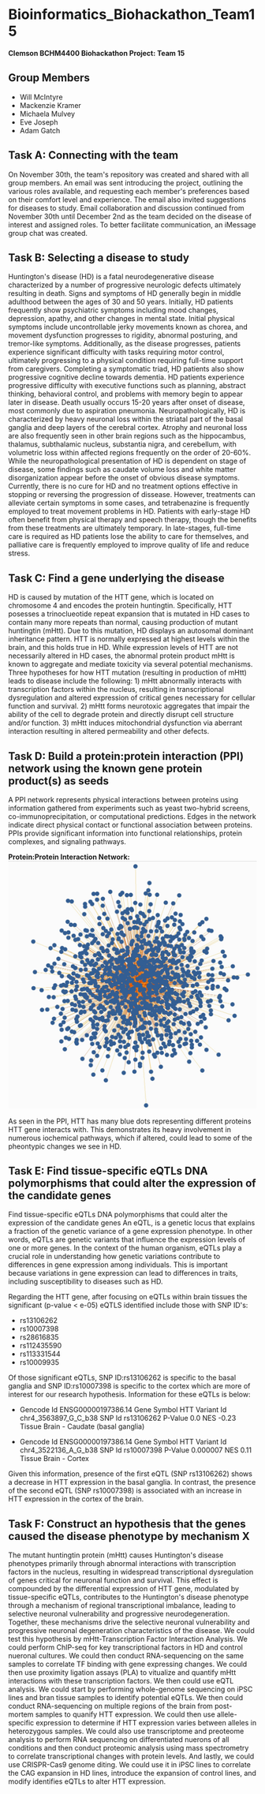 # Bioinformatics_Biohackathon_Team15
**Clemson BCHM4400 Biohackathon Project: Team 15**

## Group Members
- Will McIntyre
- Mackenzie Kramer
- Michaela Mulvey
- Eve Joseph
- Adam Gatch

## Task A: Connecting with the team
On November 30th, the team's repository was created and shared with all group members. An email was sent introducing the project, outlining the various roles available, and requesting each member's preferences based on their comfort level and experience. The email also invited suggestions for diseases to study. Email collaboration and discussion continued from November 30th until December 2nd as the team decided on the disease of interest and assigned roles. To better facilitate communication, an iMessage group chat was created.

## Task B: Selecting a disease to study
Huntington's disease (HD) is a fatal neurodegenerative disease characterized by a number of progressive neurologic defects ultimately resulting in death. Signs and symptoms of HD generally begin in middle adulthood between the ages of 30 and 50 years. Initially, HD patients frequently show psychiatric symptoms including mood changes, depression, apathy, and other changes in mental state. Initial physical symptoms include uncontrollable jerky movements known as chorea, and movement dysfunction progresses to rigidity, abnormal posturing, and tremor-like symptoms. Additionally, as the disease progresses, patients experience significant difficulty with tasks requiring motor control, ultimately progressing to a physical condition requiring full-time support from caregivers. Completing a symptomatic triad, HD patients also show progressive cognitive decline towards dementia. HD patients experience progressive difficulty with executive functions such as planning, abstract thinking, behavioral control, and problems with memory begin to appear later in disease. Death usually occurs 15-20 years after onset of disease, most commonly due to aspiration pneumonia. Neuropathologically, HD is characterized by heavy neuronal loss within the striatal part of the basal ganglia and deep layers of the cerebral cortex. Atrophy and neuronal loss are also frequently seen in other brain regions such as the hippocambus, thalamus, subthalamic nucleus, substantia nigra, and cerebellum, with volumetric loss within affected regions frequently on the order of 20-60%. While the neuropathological presentation of HD is dependent on stage of disease, some findings such as caudate volume loss and white matter disorganization appear before the onset of obvious disease symptoms. Currently, there is no cure for HD and no treatment options effective in stopping or reversing the progression of dissease. However, treatments can alleviate certain symptoms in some cases, and tetrabenazine is frequently employed to treat movement problems in HD. Patients with early-stage HD often benefit from physical therapy and speech therapy, though the benefits from these treatments are ultimately temporary. In late-stages, full-time care is required as HD patients lose the ability to care for themselves, and palliative care is frequently employed to improve quality of life and reduce stress. 

## Task C: Find a gene underlying the disease
HD is caused by mutation of the HTT gene, which is located on chromosome 4 and encodes the protein huntingtin. Specifically, HTT posesses a trinoclueotide repeat expansion that is mutated in HD cases to contain many more repeats than normal, causing production of mutant huntingtin (mHtt). Due to this mutation, HD displays an autosomal dominant inheritance pattern. HTT is normally expressed at highest levels within the brain, and this holds true in HD. While expression levels of HTT are not necessarily altered in HD cases, the abnormal protein product mHtt is known to aggregate and mediate toxicity via several potential mechanisms. Three hypotheses for how HTT mutation (resulting in production of mHtt) leads to disease include the following: 1) mHtt abnormally interacts with transcription factors within the nucleus, resulting in transcriptional dysregulation and altered expression of critical genes necessary for cellular function and survival. 2) mHtt forms neurotoxic aggregates that impair the ability of the cell to degrade protein and directly disrupt cell structure and/or function. 3) mHtt induces mitochondrial dysfunction via aberrant interaction resulting in altered permeability and other defects.

## Task D: Build a protein:protein interaction (PPI) network using the known gene protein product(s) as seeds
A PPI network represents physical interactions between proteins using information gathered from experiments such as yeast two-hybrid screens, co-immunoprecipitation, or computational predictions. Edges in the network indicate direct physical contact or functional association between proteins. PPIs provide significant information into functional relationships, protein complexes, and signaling pathways. 

**Protein:Protein Interaction Network:**
![Protein:Protein Interaction Network Image](https://github.com/mjkrame/Bioinformatics_Biohackathon_Team15/raw/main/Cytoscape_Image.jpg?raw=true)

As seen in the PPI, HTT has many blue dots representing different proteins HTT gene interacts with. This demonstrates its heavy involvement in numerous iochemical pathways, which if altered, could lead to some of the pheontypic changes we see in HD. 

## Task E: Find tissue-specific eQTLs DNA polymorphisms that could alter the expression of the candidate genes
Find tissue-specific eQTLs DNA polymorphisms that could alter the expression of the candidate genes
An eQTL, is a genetic locus that explains a fraction of the genetic variance of a gene expression phenotype. In other words, eQTLs are genetic variants that influence the expression levels of one or more genes. In the context of the human organism, eQTLs play a crucial role in understanding how genetic variations contribute to differences in gene expression among individuals. This is important because variations in gene expression can lead to differences in traits, including susceptibility to diseases such as HD.

Regarding the HTT gene, after focusing on eQTLs within brain tissues the significant (p-value < e-05) eQTLS identified include those with SNP ID's:
* rs13106262
* rs10007398
* rs28616835
* rs112435590
* rs113331544
* rs10009935

Of those significant eQTLs, SNP ID:rs13106262 is specific to the basal ganglia and SNP ID:rs10007398 is specific to the cortex which are more of interest for our research hypothesis. Information for these eQTLs is below:
* Gencode Id                  ENSG00000197386.14
Gene Symbol                                HTT
Variant Id                chr4_3563897_G_C_b38
SNP Id                              rs13106262
P-Value                                    0.0
NES                                      -0.23
Tissue         Brain - Caudate (basal ganglia)

* Gencode Id       ENSG00000197386.14
Gene Symbol                     HTT
Variant Id     chr4_3522136_A_G_b38
SNP Id                   rs10007398
P-Value                    0.000007
NES                            0.11
Tissue               Brain - Cortex

Given this information, presence of the first eQTL (SNP rs13106262) shows a decrease in HTT expression in the basal ganglia. In contrast, the presence of the second eQTL (SNP rs10007398) is associated with an increase in HTT expression in the cortex of the brain. 

## Task F: Construct an hypothesis that the genes caused the disease phenotype by mechanism X
The mutant huntingtin protein (mHtt) causes Huntington's disease phenotypes primarily through abnormal interactions with transcription factors in the nucleus, resulting in widespread transcriptional dysregulation of genes critical for neuronal function and survival. This effect is compounded by the differential expression of HTT gene, modulated by tissue-specific eQTLs, contributes to the Huntington's disease phenotype through a mechanism of regional transcriptional imbalance, leading to selective neuronal vulnerability and progressive neurodegeneration. Together, these mechanisms drive the selective neuronal vulnerability and progressive neuronal degeneration characteristics of the disease. 
We could test this hypothesis by mHtt-Transcription Factor Interaction Analysis. We could perform ChIP-seq for key transcriptional factors in HD and control nueronal cultures. We could then conduct RNA-sequencing on the same samples to correlate TF binding with gene expressing changes. We could then use proximity ligation assays (PLA) to vitualize and quantify mHtt interactions with these transcription factors. We then could use eQTL analysis. We could start by performing whole-genome sequencing on iPSC lines and bran tissue samples to identify potential eQTLs. We then could conduct RNA-sequencing on multiple regions of the brain from post-mortem samples to quanify HTT expression. We could then use allele-specific expression to determine if HTT expression varies between alleles in heterozygous samples. We could also use transcriptome and preoteome analysis to perform RNA sequencing on differentiated nuerons of all conditions and then conduct proteomic analysis using mass spectrometry to correlate transcriptional changes with protein levels. And lastly, we could use CRISPR-Cas9 genome diting. We could use it in iPSC lines to correlate the CAG expansion in HD lines, introduce the expansion of control lines, and modify identifies eQTLs to alter HTT expression. 
